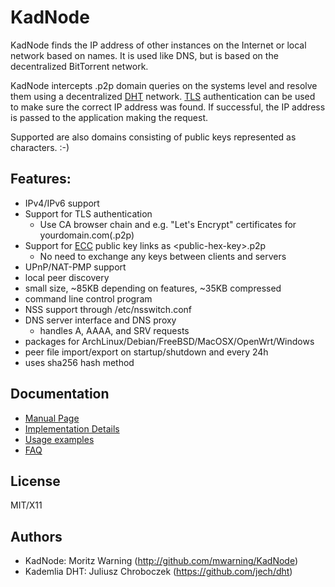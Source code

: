 # KadNode

KadNode finds the IP address of other instances on the Internet or local network based on names. It is used like DNS, but is based on the decentralized BitTorrent network.

KadNode intercepts .p2p domain queries on the systems level and resolve them using a decentralized [DHT](https://de.wikipedia.org/wiki/DHT) network. [TLS](https://de.wikipedia.org/wiki/Transport_Layer_Security) authentication can be used to make sure the correct IP address was found. If successful, the IP address is passed to the application making the request.

Supported are also domains consisting of public keys represented as characters. :-)

## Features:

* IPv4/IPv6 support
* Support for TLS authentication
  * Use CA browser chain and e.g. "Let's Encrypt" certificates for yourdomain.com(.p2p)
* Support for [ECC](https://en.wikipedia.org/wiki/Elliptic-curve_cryptography) public key links as \<public-hex-key\>.p2p
  * No need to exchange any keys between clients and servers
* UPnP/NAT-PMP support
* local peer discovery
* small size, ~85KB depending on features, ~35KB compressed
* command line control program
* NSS support through /etc/nsswitch.conf
* DNS server interface and DNS proxy
  * handles A, AAAA, and SRV requests
* packages for ArchLinux/Debian/FreeBSD/MacOSX/OpenWrt/Windows
* peer file import/export on startup/shutdown and every 24h
* uses sha256 hash method

## Documentation

- [Manual Page](misc/manpage.md)
- [Implementation Details](misc/implementation.md)
- [Usage examples](misc/examples.md)
- [FAQ](misc/faq.md)

## License

  MIT/X11

## Authors

  * KadNode: Moritz Warning (http://github.com/mwarning/KadNode)
  * Kademlia DHT: Juliusz Chroboczek (https://github.com/jech/dht)
